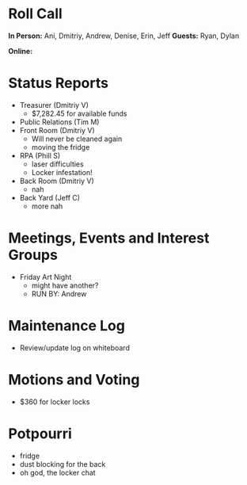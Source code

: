 # Roll Call

**In Person:**  Ani, Dmitriy, Andrew, Denise, Erin, Jeff
**Guests:** Ryan, Dylan

**Online:** 

# Status Reports
- Treasurer (Dmitriy V)
  - $7,282.45 for available funds
- Public Relations (Tim M)
- Front Room (Dmitriy V)
  -  Will never be cleaned again
  -  moving the fridge
- RPA (Phill S)
  - laser difficulties
  - Locker infestation!
- Back Room (Dmitriy V)
  - nah
- Back Yard (Jeff C)
  - more nah
# Meetings, Events and Interest Groups
- Friday Art Night
  -  might have another?
  - RUN BY: Andrew
# Maintenance Log
- Review/update log on whiteboard
# Motions and Voting
- $360 for locker locks
# Potpourri
- fridge
- dust blocking for the back
- oh god, the locker chat
